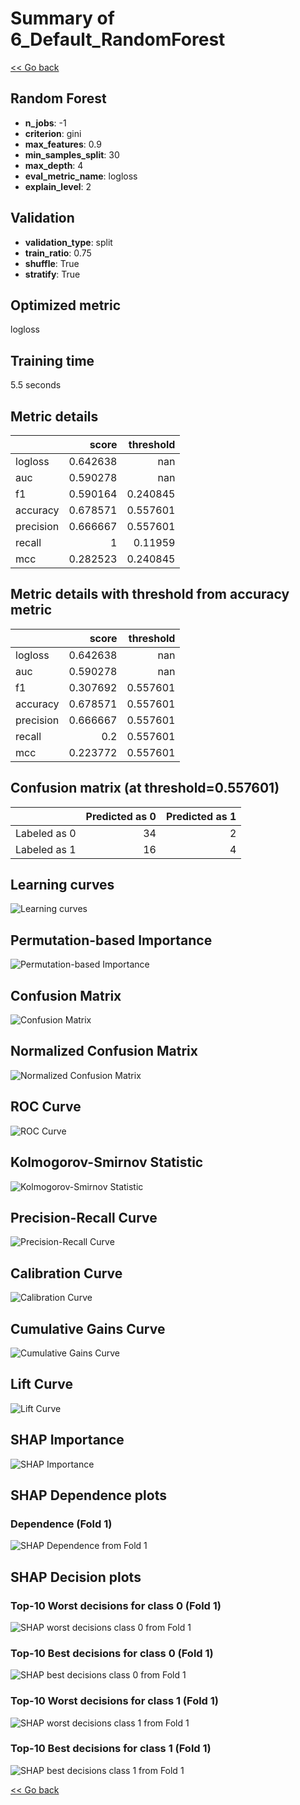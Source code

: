 # Summary of 6_Default_RandomForest

[<< Go back](../README.md)


## Random Forest
- **n_jobs**: -1
- **criterion**: gini
- **max_features**: 0.9
- **min_samples_split**: 30
- **max_depth**: 4
- **eval_metric_name**: logloss
- **explain_level**: 2

## Validation
 - **validation_type**: split
 - **train_ratio**: 0.75
 - **shuffle**: True
 - **stratify**: True

## Optimized metric
logloss

## Training time

5.5 seconds

## Metric details
|           |    score |   threshold |
|:----------|---------:|------------:|
| logloss   | 0.642638 |  nan        |
| auc       | 0.590278 |  nan        |
| f1        | 0.590164 |    0.240845 |
| accuracy  | 0.678571 |    0.557601 |
| precision | 0.666667 |    0.557601 |
| recall    | 1        |    0.11959  |
| mcc       | 0.282523 |    0.240845 |


## Metric details with threshold from accuracy metric
|           |    score |   threshold |
|:----------|---------:|------------:|
| logloss   | 0.642638 |  nan        |
| auc       | 0.590278 |  nan        |
| f1        | 0.307692 |    0.557601 |
| accuracy  | 0.678571 |    0.557601 |
| precision | 0.666667 |    0.557601 |
| recall    | 0.2      |    0.557601 |
| mcc       | 0.223772 |    0.557601 |


## Confusion matrix (at threshold=0.557601)
|              |   Predicted as 0 |   Predicted as 1 |
|:-------------|-----------------:|-----------------:|
| Labeled as 0 |               34 |                2 |
| Labeled as 1 |               16 |                4 |

## Learning curves
![Learning curves](learning_curves.png)

## Permutation-based Importance
![Permutation-based Importance](permutation_importance.png)
## Confusion Matrix

![Confusion Matrix](confusion_matrix.png)


## Normalized Confusion Matrix

![Normalized Confusion Matrix](confusion_matrix_normalized.png)


## ROC Curve

![ROC Curve](roc_curve.png)


## Kolmogorov-Smirnov Statistic

![Kolmogorov-Smirnov Statistic](ks_statistic.png)


## Precision-Recall Curve

![Precision-Recall Curve](precision_recall_curve.png)


## Calibration Curve

![Calibration Curve](calibration_curve_curve.png)


## Cumulative Gains Curve

![Cumulative Gains Curve](cumulative_gains_curve.png)


## Lift Curve

![Lift Curve](lift_curve.png)



## SHAP Importance
![SHAP Importance](shap_importance.png)

## SHAP Dependence plots

### Dependence (Fold 1)
![SHAP Dependence from Fold 1](learner_fold_0_shap_dependence.png)

## SHAP Decision plots

### Top-10 Worst decisions for class 0 (Fold 1)
![SHAP worst decisions class 0 from Fold 1](learner_fold_0_shap_class_0_worst_decisions.png)
### Top-10 Best decisions for class 0 (Fold 1)
![SHAP best decisions class 0 from Fold 1](learner_fold_0_shap_class_0_best_decisions.png)
### Top-10 Worst decisions for class 1 (Fold 1)
![SHAP worst decisions class 1 from Fold 1](learner_fold_0_shap_class_1_worst_decisions.png)
### Top-10 Best decisions for class 1 (Fold 1)
![SHAP best decisions class 1 from Fold 1](learner_fold_0_shap_class_1_best_decisions.png)

[<< Go back](../README.md)
